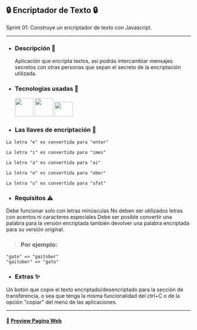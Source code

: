 ## :lock: Encriptador de Texto :lock:                                                        
 
Sprint 01: Construye un encriptador de texto con Javascript.
__________________________________________

- ###  Descripción :rocket:
  Aplicación que encripta textos, así podrás intercambiar mensajes secretos con otras personas que sepan el secreto de la encriptación utilizada.
  
- ### Tecnologias usadas :hammer:

 
  <img src="https://camo.githubusercontent.com/bfa71fe5e1eb3ca57a7e4ef9c6b2ca21414c4fdab27ac6861e211e7cfe8f7d9f/68747470733a2f2f70726f66696c696e61746f722e7269736861762e6465762f736b696c6c732d6173736574732f68746d6c352d6f726967696e616c2d776f72646d61726b2e737667" width = 50 height =50 >  <img src="https://camo.githubusercontent.com/1f14c9c472b21cf8790a4fb6914be3a3181e957ecc2b397775f06a989d20cb37/68747470733a2f2f70726f66696c696e61746f722e7269736861762e6465762f736b696c6c732d6173736574732f637373332d6f726967696e616c2d776f72646d61726b2e737667" width = 50 height = 50> <img src="https://camo.githubusercontent.com/7a2b6137fa6818b1c85f86347a6b4a75ee52681d4a190c506df972e3c5459980/68747470733a2f2f70726f66696c696e61746f722e7269736861762e6465762f736b696c6c732d6173736574732f6a6176617363726970742d6f726967696e616c2e737667" width = 50 height = 40 >


- ### Las llaves de encriptación  :key:
>
	La letra "e" es convertida para "enter"
	
	La letra "i" es convertida para "imes"
	
	La letra "a" es convertida para "ai"
	
	La letra "o" es convertida para "ober"
	
	La letra "u" es convertida para "ufat"

- ### Requisitos :warning:
 Debe funcionar solo con letras minúsculas
 No deben ser utilizados letras con acentos ni caracteres especiales
 Debe ser posible convertir una palabra para la versión encriptada también devolver una palabra encriptada para su versión original.

> ### Por ejemplo:
	"gato" => "gaitober"
	"gaitober" => "gato"


- ### Extras :sparkles:
 Un botón que copie el texto encriptado/desencriptado para la sección de transferencia, o sea que tenga la misma funcionalidad del ctrl+C o de la opción "copiar" del menú de las aplicaciones.
 
-----------
#### :page_facing_up: [ Preview Pagina Web](https://matiasc33.github.io/Encriptador-Texto/) 


